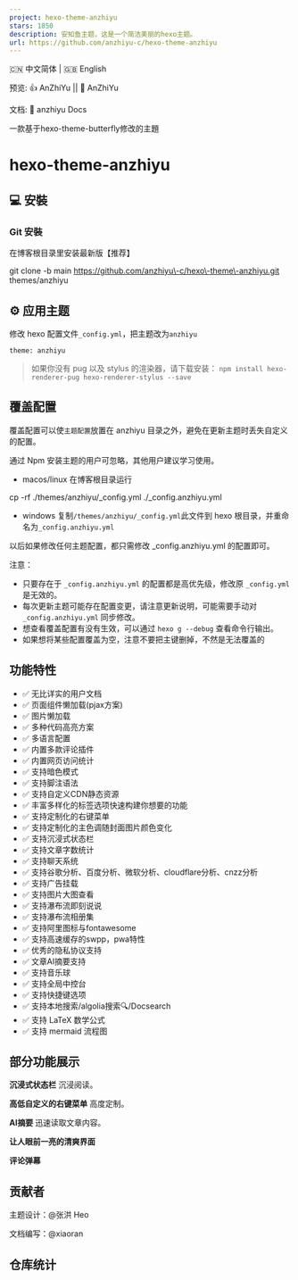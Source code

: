 ```yaml
---
project: hexo-theme-anzhiyu
stars: 1850
description: 安知鱼主题，这是一个简洁美丽的hexo主题。
url: https://github.com/anzhiyu-c/hexo-theme-anzhiyu
---
```


  
  
  

🇨🇳 中文简体 | 🇬🇧 English

预览: 👍 AnZhiYu || 🤞 AnZhiYu

文档: 📖 anzhiyu Docs

一款基于hexo-theme-butterfly修改的主題

hexo-theme-anzhiyu
==================

💻 安裝
-----

### Git 安裝

在博客根目录里安装最新版【推荐】

git clone \-b main https://github.com/anzhiyu\-c/hexo\-theme\-anzhiyu.git themes/anzhiyu

⚙ 应用主题
------

修改 hexo 配置文件`_config.yml`，把主题改为`anzhiyu`

```
theme: anzhiyu
```

> 如果你没有 pug 以及 stylus 的渲染器，请下载安装： `npm install hexo-renderer-pug hexo-renderer-stylus --save`

覆盖配置
----

覆盖配置可以使`主题配置`放置在 anzhiyu 目录之外，避免在更新主题时丢失自定义的配置。

通过 Npm 安装主题的用户可忽略，其他用户建议学习使用。

-   macos/linux 在博客根目录运行

cp -rf ./themes/anzhiyu/\_config.yml ./\_config.anzhiyu.yml

-   windows 复制`/themes/anzhiyu/_config.yml`此文件到 hexo 根目录，并重命名为`_config.anzhiyu.yml`

以后如果修改任何主题配置，都只需修改 \_config.anzhiyu.yml 的配置即可。

注意：

-   只要存在于 `_config.anzhiyu.yml` 的配置都是高优先级，修改原 `_config.yml` 是无效的。
-   每次更新主题可能存在配置变更，请注意更新说明，可能需要手动对 `_config.anzhiyu.yml` 同步修改。
-   想查看覆盖配置有没有生效，可以通过 `hexo g --debug` 查看命令行输出。
-   如果想将某些配置覆盖为空，注意不要把主键删掉，不然是无法覆盖的

功能特性
----

-   ✅ 无比详实的用户文档
-   ✅ 页面组件懒加载(pjax方案)
-   ✅ 图片懒加载
-   ✅ 多种代码高亮方案
-   ✅ 多语言配置
-   ✅ 内置多款评论插件
-   ✅ 内置网页访问统计
-   ✅ 支持暗色模式
-   ✅ 支持脚注语法
-   ✅ 支持自定义CDN静态资源
-   ✅ 丰富多样化的标签选项快速构建你想要的功能
-   ✅ 支持定制化的右键菜单
-   ✅ 支持定制化的主色调随封面图片颜色变化
-   ✅ 支持沉浸式状态栏
-   ✅ 支持文章字数统计
-   ✅ 支持聊天系统
-   ✅ 支持谷歌分析、百度分析、微软分析、cloudflare分析、cnzz分析
-   ✅ 支持广告挂载
-   ✅ 支持图片大图查看
-   ✅ 支持瀑布流即刻说说
-   ✅ 支持瀑布流相册集
-   ✅ 支持阿里图标与fontawesome
-   ✅ 支持高速缓存的swpp，pwa特性
-   ✅ 优秀的隐私协议支持
-   ✅ 文章AI摘要支持
-   ✅ 支持音乐球
-   ✅ 支持全局中控台
-   ✅ 支持快捷键选项
-   ✅ 支持本地搜索/algolia搜索🔍/Docsearch
-   ✅ 支持 LaTeX 数学公式
-   ✅ 支持 mermaid 流程图

部分功能展示
------

**沉浸式状态栏** 沉浸阅读。

**高低自定义的右键菜单** 高度定制。

**AI摘要** 迅速读取文章内容。

**让人眼前一亮的清爽界面**

**评论弹幕**

贡献者
---

主题设计：@张洪 Heo

文档编写：@xiaoran

仓库统计
----
